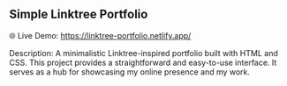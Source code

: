 ## Simple Linktree Portfolio

🌐 Live Demo: https://linktree-portfolio.netlify.app/

Description: 
A minimalistic Linktree-inspired portfolio built with HTML and CSS. This project provides a straightforward and easy-to-use interface. It serves as a hub for showcasing my online presence and my work. 
